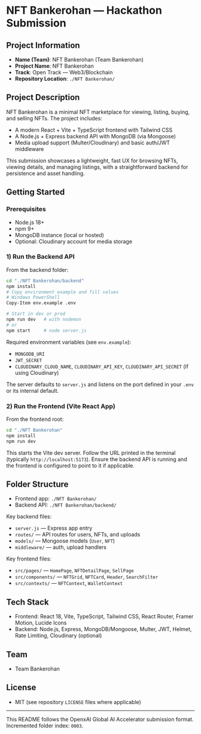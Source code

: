 # NFT Bankerohan — Hackathon Submission

## Project Information

- **Name (Team)**: NFT Bankerohan (Team Bankerohan)
- **Project Name**: NFT Bankerohan
- **Track**: Open Track — Web3/Blockchain
- **Repository Location**: `./NFT Bankerohan/`

## Project Description

NFT Bankerohan is a minimal NFT marketplace for viewing, listing, buying, and selling NFTs. The project includes:
- A modern React + Vite + TypeScript frontend with Tailwind CSS
- A Node.js + Express backend API with MongoDB (via Mongoose)
- Media upload support (Multer/Cloudinary) and basic auth/JWT middleware

This submission showcases a lightweight, fast UX for browsing NFTs, viewing details, and managing listings, with a straightforward backend for persistence and asset handling.

## Getting Started

### Prerequisites
- Node.js 18+
- npm 9+
- MongoDB instance (local or hosted)
- Optional: Cloudinary account for media storage

### 1) Run the Backend API

From the backend folder:

```bash
cd "./NFT Bankerohan/backend"
npm install
# Copy environment example and fill values
# Windows PowerShell
Copy-Item env.example .env

# Start in dev or prod
npm run dev   # with nodemon
# or
npm start     # node server.js
```

Required environment variables (see `env.example`):
- `MONGODB_URI`
- `JWT_SECRET`
- `CLOUDINARY_CLOUD_NAME`, `CLOUDINARY_API_KEY`, `CLOUDINARY_API_SECRET` (if using Cloudinary)

The server defaults to `server.js` and listens on the port defined in your `.env` or its internal default.

### 2) Run the Frontend (Vite React App)

From the frontend root:

```bash
cd "./NFT Bankerohan"
npm install
npm run dev
```

This starts the Vite dev server. Follow the URL printed in the terminal (typically `http://localhost:5173`). Ensure the backend API is running and the frontend is configured to point to it if applicable.

## Folder Structure

- Frontend app: `./NFT Bankerohan/`
- Backend API: `./NFT Bankerohan/backend/`

Key backend files:
- `server.js` — Express app entry
- `routes/` — API routes for users, NFTs, and uploads
- `models/` — Mongoose models (`User`, `NFT`)
- `middleware/` — auth, upload handlers

Key frontend files:
- `src/pages/` — `HomePage`, `NFTDetailPage`, `SellPage`
- `src/components/` — `NFTGrid`, `NFTCard`, `Header`, `SearchFilter`
- `src/contexts/` — `NFTContext`, `WalletContext`

## Tech Stack

- Frontend: React 18, Vite, TypeScript, Tailwind CSS, React Router, Framer Motion, Lucide Icons
- Backend: Node.js, Express, MongoDB/Mongoose, Multer, JWT, Helmet, Rate Limiting, Cloudinary (optional)

## Team

- Team Bankerohan

## License

- MIT (see repository `LICENSE` files where applicable)

---

This README follows the OpenxAI Global AI Accelerator submission format. Incremented folder index: `0003`.
